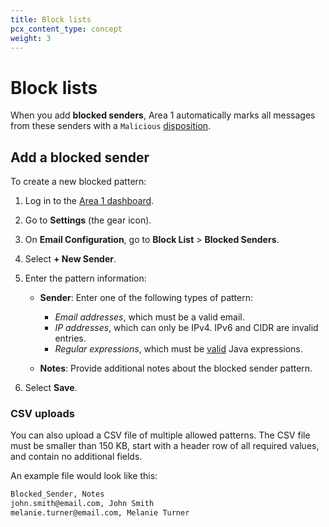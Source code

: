 ```yaml
---
title: Block lists
pcx_content_type: concept
weight: 3
---
```


# Block lists

When you add **blocked senders**, Area 1 automatically marks all messages from these senders with a `Malicious` [disposition](/email-security/reference/dispositions-and-attributes/).

## Add a blocked sender

To create a new blocked pattern:

1. Log in to the [Area 1 dashboard](https://horizon.area1security.com/).
2. Go to **Settings** (the gear icon).
3. On **Email Configuration**, go to **Block List** > **Blocked Senders**.
4. Select **+ New Sender**.
5. Enter the pattern information:

    - **Sender**: Enter one of the following types of pattern:

        - *Email addresses*, which must be a valid email.
        - *IP addresses*, which can only be IPv4. IPv6 and CIDR are invalid entries.
        - *Regular expressions*, which must be [valid](https://www.freeformatter.com/java-regex-tester.html) Java expressions.
    
    - **Notes**: Provide additional notes about the blocked sender pattern.

6. Select **Save**.

### CSV uploads

You can also upload a CSV file of multiple allowed patterns. The CSV file must be smaller than 150 KB, start with a header row of all required values, and contain no additional fields.

An example file would look like this:

```txt
Blocked_Sender, Notes
john.smith@email.com, John Smith
melanie.turner@email.com, Melanie Turner
```
